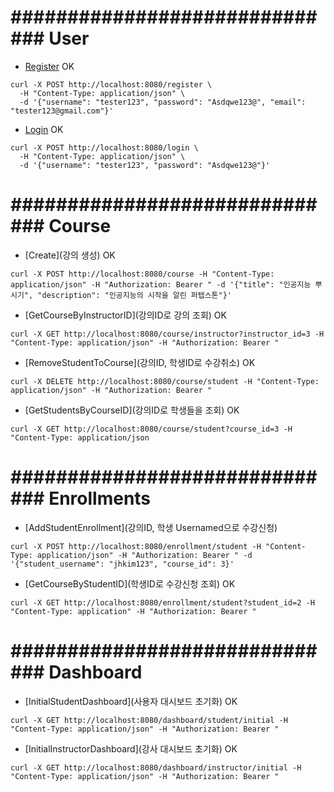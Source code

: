 # ############################## User ##############################
* [Register](회원가입) OK 
```
curl -X POST http://localhost:8080/register \
  -H "Content-Type: application/json" \
  -d '{"username": "tester123", "password": "Asdqwe123@", "email": "tester123@gmail.com"}'
```

* [Login](로그인) OK
```
curl -X POST http://localhost:8080/login \
  -H "Content-Type: application/json" \
  -d '{"username": "tester123", "password": "Asdqwe123@"}'
```

# ############################## Course ##############################
* [Create](강의 생성) OK
```
curl -X POST http://localhost:8080/course -H "Content-Type: application/json" -H "Authorization: Bearer " -d '{"title": "인공지능 뿌시기", "description": "인공지능의 시작을 알린 퍼텝스톤"}'
```

* [GetCourseByInstructorID](강의ID로 강의 조회) OK
```
curl -X GET http://localhost:8080/course/instructor?instructor_id=3 -H "Content-Type: application/json" -H "Authorization: Bearer "
```

* [RemoveStudentToCourse](강의ID, 학생ID로 수강취소) OK
```
curl -X DELETE http://localhost:8080/course/student -H "Content-Type: application/json" -H "Authorization: Bearer "
```

* [GetStudentsByCourseID](강의ID로 학생들을 조회) OK
```
curl -X GET http://localhost:8080/course/student?course_id=3 -H "Content-Type: application/json
```

# ############################## Enrollments ##############################
* [AddStudentEnrollment](강의ID, 학생 Usernamed으로 수강신청)
```
curl -X POST http://localhost:8080/enrollment/student -H "Content-Type: application/json" -H "Authorization: Bearer " -d '{"student_username": "jhkim123", "course_id": 3}'
```

* [GetCourseByStudentID](학생ID로 수강신청 조회) OK
```
curl -X GET http://localhost:8080/enrollment/student?student_id=2 -H "Content-Type: application" -H "Authorization: Bearer "
```

# ############################## Dashboard ##############################
* [InitialStudentDashboard](사용자 대시보드 초기화) OK
```
curl -X GET http://localhost:8080/dashboard/student/initial -H "Content-Type: application/json" -H "Authorization: Bearer "
```

* [InitialInstructorDashboard](강사 대시보드 초기화) OK
```
curl -X GET http://localhost:8080/dashboard/instructor/initial -H "Content-Type: application/json" -H "Authorization: Bearer "
```

